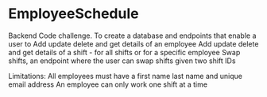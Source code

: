 # EmployeeSchedule
Backend Code challenge.
To create a database and endpoints that enable a user to 
  Add update delete and get details of an employee
  Add update delete and get details of a shift - for all shifts or for a specific employee
  Swap shifts, an endpoint where the user can swap shifts given two shift IDs
  
Limitations:
  All employees must have a first name last name and unique email address
  An employee can only work one shift at a time
